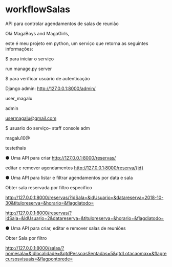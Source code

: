 # workflowSalas
API para controlar agendamentos de salas de reunião


Olá MagaBoys and MagaGirls,

este é meu projeto em python, um serviço que retorna as seguintes informações:



$ para iniciar o serviço


run manage.py server


$ para verificar usuário de autenticação

Django admin: 
http://127.0.0.1:8000/admin/

user_magalu


admin


usermagalu@gmail.com


$ usuario do serviço- staff console adm

magalu10@


testethais


● Uma API para criar
http://127.0.0.1:8000/reservas/

editar e remover agendamentos
http://127.0.0.1:8000/reserva/{id}

● Uma API para listar e filtrar agendamentos por data e sala


Obter sala reservada por filtro especifico


http://127.0.0.1:8000/reservas/?idSala=&idUsuario=&datareserva=2018-10-30&tituloreserva=&horario=&flagdiatodo=


http://127.0.0.1:8000/reservas/?idSala=&idUsuario=2&datareserva=&tituloreserva=&horario=&flagdiatodo=


● Uma API para criar, editar e remover salas de reuniões


Obter Sala por filtro


http://127.0.0.1:8000/salas/?nomesala=&idlocalidade=&qtdPessoasSentadas=5&qtdLotacaomax=&flagrecursosvisuais=&flagpontorede=


